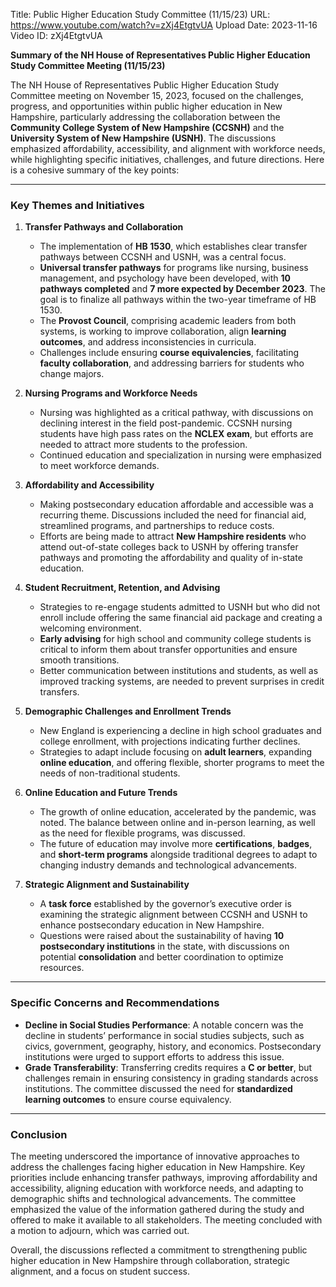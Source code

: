 Title: Public Higher Education Study Committee (11/15/23)
URL: https://www.youtube.com/watch?v=zXj4EtgtvUA
Upload Date: 2023-11-16
Video ID: zXj4EtgtvUA

**Summary of the NH House of Representatives Public Higher Education Study Committee Meeting (11/15/23)**

The NH House of Representatives Public Higher Education Study Committee meeting on November 15, 2023, focused on the challenges, progress, and opportunities within public higher education in New Hampshire, particularly addressing the collaboration between the **Community College System of New Hampshire (CCSNH)** and the **University System of New Hampshire (USNH)**. The discussions emphasized affordability, accessibility, and alignment with workforce needs, while highlighting specific initiatives, challenges, and future directions. Here is a cohesive summary of the key points:

---

### **Key Themes and Initiatives**
1. **Transfer Pathways and Collaboration**  
   - The implementation of **HB 1530**, which establishes clear transfer pathways between CCSNH and USNH, was a central focus.  
   - **Universal transfer pathways** for programs like nursing, business management, and psychology have been developed, with **10 pathways completed** and **7 more expected by December 2023**. The goal is to finalize all pathways within the two-year timeframe of HB 1530.  
   - The **Provost Council**, comprising academic leaders from both systems, is working to improve collaboration, align **learning outcomes**, and address inconsistencies in curricula.  
   - Challenges include ensuring **course equivalencies**, facilitating **faculty collaboration**, and addressing barriers for students who change majors.  

2. **Nursing Programs and Workforce Needs**  
   - Nursing was highlighted as a critical pathway, with discussions on declining interest in the field post-pandemic. CCSNH nursing students have high pass rates on the **NCLEX exam**, but efforts are needed to attract more students to the profession.  
   - Continued education and specialization in nursing were emphasized to meet workforce demands.  

3. **Affordability and Accessibility**  
   - Making postsecondary education affordable and accessible was a recurring theme. Discussions included the need for financial aid, streamlined programs, and partnerships to reduce costs.  
   - Efforts are being made to attract **New Hampshire residents** who attend out-of-state colleges back to USNH by offering transfer pathways and promoting the affordability and quality of in-state education.  

4. **Student Recruitment, Retention, and Advising**  
   - Strategies to re-engage students admitted to USNH but who did not enroll include offering the same financial aid package and creating a welcoming environment.  
   - **Early advising** for high school and community college students is critical to inform them about transfer opportunities and ensure smooth transitions.  
   - Better communication between institutions and students, as well as improved tracking systems, are needed to prevent surprises in credit transfers.  

5. **Demographic Challenges and Enrollment Trends**  
   - New England is experiencing a decline in high school graduates and college enrollment, with projections indicating further declines.  
   - Strategies to adapt include focusing on **adult learners**, expanding **online education**, and offering flexible, shorter programs to meet the needs of non-traditional students.  

6. **Online Education and Future Trends**  
   - The growth of online education, accelerated by the pandemic, was noted. The balance between online and in-person learning, as well as the need for flexible programs, was discussed.  
   - The future of education may involve more **certifications**, **badges**, and **short-term programs** alongside traditional degrees to adapt to changing industry demands and technological advancements.  

7. **Strategic Alignment and Sustainability**  
   - A **task force** established by the governor’s executive order is examining the strategic alignment between CCSNH and USNH to enhance postsecondary education in New Hampshire.  
   - Questions were raised about the sustainability of having **10 postsecondary institutions** in the state, with discussions on potential **consolidation** and better coordination to optimize resources.  

---

### **Specific Concerns and Recommendations**
- **Decline in Social Studies Performance**: A notable concern was the decline in students’ performance in social studies subjects, such as civics, government, geography, history, and economics. Postsecondary institutions were urged to support efforts to address this issue.  
- **Grade Transferability**: Transferring credits requires a **C or better**, but challenges remain in ensuring consistency in grading standards across institutions. The committee discussed the need for **standardized learning outcomes** to ensure course equivalency.  

---

### **Conclusion**
The meeting underscored the importance of innovative approaches to address the challenges facing higher education in New Hampshire. Key priorities include enhancing transfer pathways, improving affordability and accessibility, aligning education with workforce needs, and adapting to demographic shifts and technological advancements. The committee emphasized the value of the information gathered during the study and offered to make it available to all stakeholders. The meeting concluded with a motion to adjourn, which was carried out.  

Overall, the discussions reflected a commitment to strengthening public higher education in New Hampshire through collaboration, strategic alignment, and a focus on student success.
